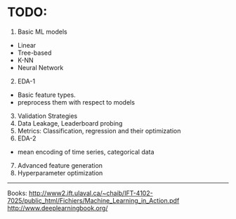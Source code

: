 # TODO:
1. Basic ML models
  - Linear
  - Tree-based
  - K-NN
  - Neural Network
2. EDA-1
  - Basic feature types.
  - preprocess them with respect to models
3. Validation Strategies
4. Data Leakage, Leaderboard probing
5. Metrics: Classification, regression and their optimization
6. EDA-2
  - mean encoding of time series, categorical data
7. Advanced feature generation
8. Hyperparameter optimization
-------------------------------
Books:
http://www2.ift.ulaval.ca/~chaib/IFT-4102-7025/public_html/Fichiers/Machine_Learning_in_Action.pdf
http://www.deeplearningbook.org/
